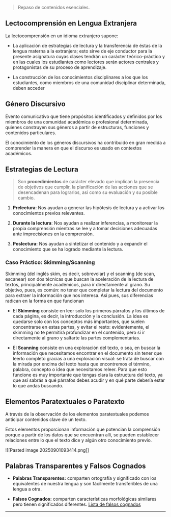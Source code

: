 > Repaso de contenidos esenciales.

## Lectocomprensión en Lengua Extranjera

La lectocomprensión en un idioma extranjero supone:

-  La aplicación de estrategias de lectura y la transferencia de éstas de la lengua materna a la extranjera; esto sirve de eje conductor para la presente asignatura cuyas clases tendrán un carácter teórico-práctico y en las cuales los estudiantes como lectores serán actores centrales y protagonistas de su proceso de aprendizaje. 

-  La construcción de los conocimientos disciplinares a los que los estudiantes, como miembros de una comunidad disciplinar determinada, deben acceder


## Género Discursivo

Evento comunicativo que tiene propósitos identificados y definidos por los miembros de una comunidad académica o profesional determinada, quienes construyen sus géneros a partir de estructuras, funciones y contenidos particulares.

El conocimiento de los géneros discursivos ha contribuido en gran medida a comprender la manera en que el discurso es usado en contextos académicos.

## Estrategias de Lectura

> Son **procedimientos** de carácter elevado que implican la presencia de objetivos que cumplir, la planificación de las acciones que se desencadenan para lograrlos, así como su evaluación y su posible cambio.


1. **Prelectura**: Nos ayudan a generar las hipótesis de lectura y a activar los conocimientos previos relevantes.

2. **Durante la lectura**: Nos ayudan a realizar inferencias, a monitorear la propia comprensión mientras se lee y a tomar decisiones adecuadas ante imprecisiones en la comprensión.

3. **Poslectura:** Nos ayudan a sintetizar el contenido y a expandir el conocimiento que se ha logrado mediante la lectura.


### Caso Práctico: Skimming/Scanning

Skimming (del inglés skim, es decir, sobrevolar) y el scanning (de scan, escanear) son dos técnicas que buscan la aceleración de la lectura de textos, principalmente académicos, para ir directamente al grano. Su objetivo, pues, es común: no tener que completar la lectura del documento para extraer la información que nos interesa. Así pues, sus diferencias radican en la forma en que funcionan

* El **Skimming** consiste en leer solo los primeros párrafos y los últimos de cada página, es decir, la introducción y la conclusión. La idea es quedarse solo con los conceptos más importantes, que suelen concentrarse en estas partes, y evitar el resto: evidentemente, el skimming no te permitirá profundizar en el contenido, pero sí ir directamente al grano y saltarte las partes complementarias.

* El **Scanning** consiste en una exploración del texto, o sea, en buscar la información que necesitamos encontrar en el documento sin tener que leerlo completo gracias a una exploración visual: se trata de buscar con la mirada por encima del texto hasta que encontremos el término, palabra, concepto o idea que necesitamos releer. Para que esto funcione es muy importante que tengas clara la estructura del texto, ya que así sabrás a qué párrafos debes acudir y en qué parte debería estar lo que andas buscando.


## Elementos Paratextuales o Paratexto

A través de la observación de los elementos paratextuales podemos anticipar contenidos clave de un texto.

Estos elementos proporcionan información que potencian la comprensión porque a partir de los datos que se encuentran allí, se pueden establecer relaciones entre lo que el texto dice y algún otro conocimiento previo.

![[Pasted image 20250901093414.png]]


## Palabras Transparentes y Falsos Cognados

* **Palabras Transparentes:** comparten ortografía y significado con los equivalentes de nuestra lengua y son fácilmente transferibles de una lengua a otra.

* **Falsos Cognados:** comparten características morfológicas similares pero tienen significados diferentes. [Lista de falsos cognados](https://drive.google.com/file/d/1vmfz6ruW2jx0Z3Vl1qB2zHiVjAvuTZKO/view?usp=sharing)


---